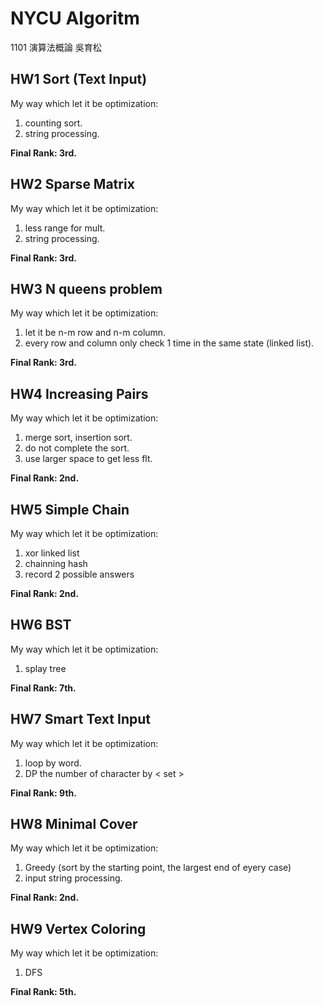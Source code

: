 # NYCU Algoritm

1101 演算法概論 吳育松

## HW1 Sort (Text Input)

My way which let it be optimization: 

1. counting sort.
2. string processing.

**Final Rank: 3rd.**

## HW2 Sparse Matrix

My way which let it be optimization: 

1. less range for mult.
2. string processing.

**Final Rank: 3rd.**

## HW3 N queens problem

My way which let it be optimization: 

1. let it be n-m row and n-m column.
2. every row and column only check 1 time in the same state (linked list).

**Final Rank: 3rd.**

## HW4 Increasing Pairs

My way which let it be optimization: 

1. merge sort, insertion sort.
2. do not complete the sort.
3. use larger space to get less flt.

**Final Rank: 2nd.**

## HW5 Simple Chain

My way which let it be optimization: 

1. xor linked list
2. chainning hash
3. record 2 possible answers

**Final Rank: 2nd.**

## HW6 BST

My way which let it be optimization: 

1. splay tree

**Final Rank: 7th.**

## HW7 Smart Text Input

My way which let it be optimization: 

1. loop by word.
2. DP the number of character by < set >

**Final Rank: 9th.**

## HW8 Minimal Cover

My way which let it be optimization: 

1. Greedy (sort by the starting point, the largest end of eyery case)
2. input string processing.

**Final Rank: 2nd.**

## HW9 Vertex Coloring

My way which let it be optimization: 

1. DFS

**Final Rank: 5th.**
